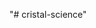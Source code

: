 "# cristal-science" 
<!-- 
Prueba Arquitecto web 
Nombre: Jonathan J. Cuéllar G.
C.C. 1067711564
Correo: jcautomatizacion@gmail.com
Cel: 3176810785
Fecha: 09-05-2023
-->

<!-- Universidad del Rosario -->